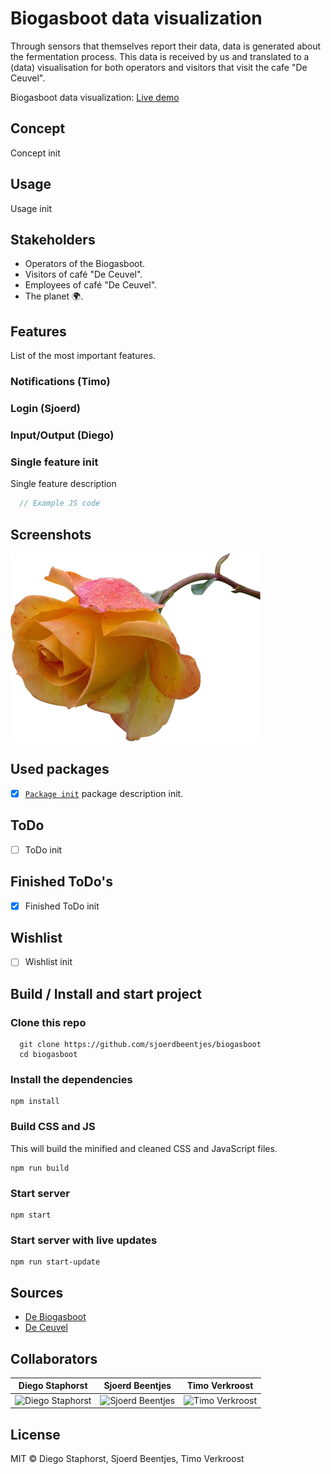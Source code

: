 # Biogasboot data visualization
Through sensors that themselves report their data, data is generated about the fermentation process. This data is received by us and translated to a (data) visualisation for both operators and visitors that visit the cafe "De Ceuvel".

Biogasboot data visualization: [Live demo](#)

## Concept
Concept init

## Usage
Usage init

## Stakeholders
- Operators of the Biogasboot.
- Visitors of café "De Ceuvel".
- Employees of café "De Ceuvel".
- The planet :earth_africa:. 

## Features
List of the most important features.

### Notifications (Timo)

### Login (Sjoerd)

### Input/Output (Diego)

### Single feature init
Single feature description
```javascript
  // Example JS code
```

## Screenshots
![example-image](md-media/example-image.png)

## Used packages
* [x] [`Package init`](#) package description init.

## ToDo
* [ ] ToDo init

## Finished ToDo's
* [x] Finished ToDo init

## Wishlist
* [ ] Wishlist init

## Build / Install and start project

### Clone this repo

```
  git clone https://github.com/sjoerdbeentjes/biogasboot
  cd biogasboot
```

### Install the dependencies
```
npm install
```

### Build CSS and JS
This will build the minified and cleaned CSS and JavaScript files.
```
npm run build
```

### Start server
```
npm start
```

### Start server with live updates
```
npm run start-update
```

## Sources
- [De Biogasboot](http://www.biogasboot.nl/)
- [De Ceuvel](http://deceuvel.nl/nl/)

## Collaborators
Diego Staphorst   | Sjoerd Beentjes  | Timo Verkroost  
--- | --- | ---
![Diego Staphorst][diego] | ![Sjoerd Beentjes][sjoerd] | ![Timo Verkroost][timo]
## License
MIT © Diego Staphorst, Sjoerd Beentjes, Timo Verkroost

[diego]: https://avatars0.githubusercontent.com/u/10053770?v=3&s=400 "Diego Staphorst"

[sjoerd]: https://avatars3.githubusercontent.com/u/11621275?v=3&s=400 "Sjoerd Beentjes"

[timo]: https://avatars2.githubusercontent.com/u/17787175?v=3&s=400 "Timo Verkroost"
